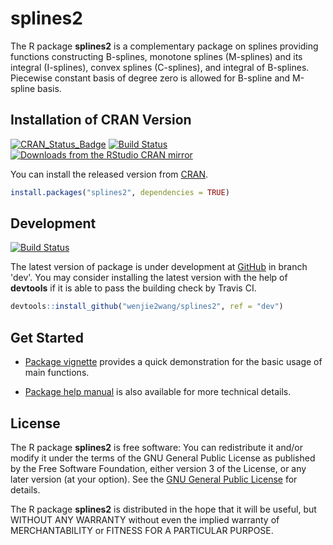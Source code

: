 # splines2

The R package **splines2** is a complementary package on splines providing
functions constructing B-splines, monotone splines (M-splines) and its integral
(I-splines), convex splines (C-splines), and integral of B-splines. Piecewise
constant basis of degree zero is allowed for B-spline and M-spline basis.


## Installation of CRAN Version

[![CRAN_Status_Badge][1]][3]
[![Build Status][4]][5]
[![Downloads from the RStudio CRAN mirror][2]][3]

You can install the released version from [CRAN][3].

```R
install.packages("splines2", dependencies = TRUE)
```


## Development

[![Build Status][6]][5]

The latest version of package is under development at [GitHub][7] in branch
'dev'.  You may consider installing the latest version with the help of
**devtools** if it is able to pass the building check by Travis CI.

```R
devtools::install_github("wenjie2wang/splines2", ref = "dev")
```


## Get Started

- [Package vignette][8]
  provides a quick demonstration for the basic usage of main functions.

- [Package help manual][9] is also available for more technical details.

## License

The R package **splines2** is free software: You can redistribute it and/or
modify it under the terms of the GNU General Public License as published by the
Free Software Foundation, either version 3 of the License, or any later version
(at your option).  See the [GNU General Public License][10] for details.

The R package **splines2** is distributed in the hope that it will be useful,
but WITHOUT ANY WARRANTY without even the implied warranty of MERCHANTABILITY or
FITNESS FOR A PARTICULAR PURPOSE.


[1]: http://www.r-pkg.org/badges/version/splines2
[2]: http://cranlogs.r-pkg.org/badges/splines2
[3]: http://CRAN.R-project.org/package=splines2
[4]: https://travis-ci.org/wenjie2wang/splines2.svg?branch=master
[5]: https://travis-ci.org/wenjie2wang/splines2
[6]: https://travis-ci.org/wenjie2wang/splines2.svg?branch=dev
[7]: https://github.com/wenjie2wang/splines2
[8]: http://wenjie-stat.me/splines2/
[9]: http://wenjie-stat.me/splines2/splines2.pdf
[10]: http://www.gnu.org/licenses/
